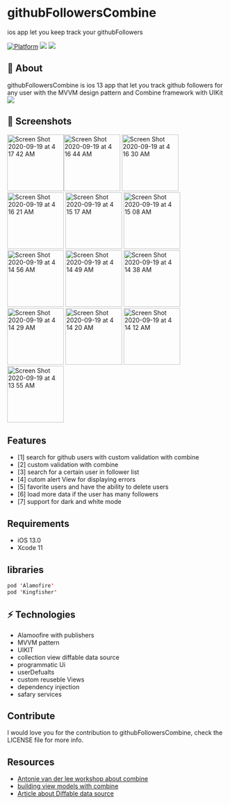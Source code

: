 # githubFollowersCombine 
ios app let you keep track your githubFollowers

[![Platform](http://img.shields.io/badge/platform-iOS-blue.svg?style=flat)](https://developer.apple.com/iphone/index.action)
[![](http://img.shields.io/badge/language-Swift-brightgreen.svg?color=orange)](https://developer.apple.com/swift)
![](https://img.shields.io/github/last-commit/AhmedRagab99/githubFollowersCombine)

## 🧐 About
githubFollowersCombine is ios 13 app that let you track github followers for any user with the MVVM design pattern and Combine framework with UIKit
![](header.png)


## 📱 Screenshots 
<img width="130" alt="Screen Shot 2020-09-19 at 4 17 42 AM" src="https://user-images.githubusercontent.com/47069606/93864100-b2b1ae80-fcc4-11ea-918d-4170da0032b7.png"><img width="130" alt="Screen Shot 2020-09-19 at 4 16 44 AM" src="https://user-images.githubusercontent.com/47069606/93864109-b5140880-fcc4-11ea-8bd8-ff9efe9e6fe5.png">
<img width="130" alt="Screen Shot 2020-09-19 at 4 16 30 AM" src="https://user-images.githubusercontent.com/47069606/93864113-b6453580-fcc4-11ea-96cf-3b42d45fa9fc.png">
<img width="130" alt="Screen Shot 2020-09-19 at 4 16 21 AM" src="https://user-images.githubusercontent.com/47069606/93864115-b6ddcc00-fcc4-11ea-9010-3fc304486d77.png">
<img width="130" alt="Screen Shot 2020-09-19 at 4 15 17 AM" src="https://user-images.githubusercontent.com/47069606/93864119-b7766280-fcc4-11ea-9bb2-431ae05b43a7.png">
<img width="130" alt="Screen Shot 2020-09-19 at 4 15 08 AM" src="https://user-images.githubusercontent.com/47069606/93864121-b80ef900-fcc4-11ea-8d72-18d6a11c88c6.png">
<img width="130" alt="Screen Shot 2020-09-19 at 4 14 56 AM" src="https://user-images.githubusercontent.com/47069606/93864122-b8a78f80-fcc4-11ea-8ee5-6bab5dff037b.png">
<img width="130" alt="Screen Shot 2020-09-19 at 4 14 49 AM" src="https://user-images.githubusercontent.com/47069606/93864128-b9402600-fcc4-11ea-96f2-5861f81f2051.png">
<img width="130" alt="Screen Shot 2020-09-19 at 4 14 38 AM" src="https://user-images.githubusercontent.com/47069606/93864133-b9d8bc80-fcc4-11ea-84dd-293695c72ccb.png">
<img width="130" alt="Screen Shot 2020-09-19 at 4 14 29 AM" src="https://user-images.githubusercontent.com/47069606/93864137-bb09e980-fcc4-11ea-9fe7-a838835e4ba8.png">
<img width="130" alt="Screen Shot 2020-09-19 at 4 14 20 AM" src="https://user-images.githubusercontent.com/47069606/93864142-bc3b1680-fcc4-11ea-9e72-b42b14f37bac.png">
<img width="130" alt="Screen Shot 2020-09-19 at 4 14 12 AM" src="https://user-images.githubusercontent.com/47069606/93864144-bcd3ad00-fcc4-11ea-87ba-29def0b71f91.png">
<img width="130" alt="Screen Shot 2020-09-19 at 4 13 55 AM" src="https://user-images.githubusercontent.com/47069606/93864148-be04da00-fcc4-11ea-8b39-f50c1a37e171.png">


## Features
- [1] search for github users with custom validation with combine
- [2] custom validation with combine
- [3] search for a certain user in follower list
- [4] cutom  alert View for displaying errors
- [5] favorite users and have the ability to delete users
- [6] load more data if the user has many followers
- [7] support for dark and white mode

## Requirements

- iOS 13.0
- Xcode 11

## libraries

``` swift
pod 'Alamofire'
pod 'Kingfisher'
```
## ⚡ Technologies
- Alamoofire with publishers
- MVVM pattern
- UIKIT
- collection view diffable data source
- programmatic Ui  
- userDefualts
- custom reuseble Views
- dependency injection
- safary services

## Contribute

I would love you for the contribution to githubFollowersCombine, check the LICENSE file for more info.

## Resources
- [Antonie van der lee workshop about combine](https://www.youtube.com/watch?v=ublL11FpZgQ)
- [building view models with combine](https://swiftwithmajid.com/2020/02/05/building-viewmodels-with-combine-framework/)
- [Article about Diffable data source](https://www.raywenderlich.com/8241072-ios-tutorial-collection-view-and-diffable-data-source)
